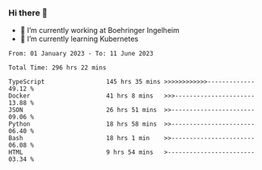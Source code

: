 ### Hi there 👋
- 🔭 I’m currently working at Boehringer Ingelheim
- 🌱 I’m currently learning Kubernetes

 
<!--START_SECTION:waka-->

```text
From: 01 January 2023 - To: 11 June 2023

Total Time: 296 hrs 22 mins

TypeScript                 145 hrs 35 mins >>>>>>>>>>>>-------------   49.12 %
Docker                     41 hrs 8 mins   >>>----------------------   13.88 %
JSON                       26 hrs 51 mins  >>-----------------------   09.06 %
Python                     18 hrs 58 mins  >>-----------------------   06.40 %
Bash                       18 hrs 1 min    >>-----------------------   06.08 %
HTML                       9 hrs 54 mins   >------------------------   03.34 %
```

<!--END_SECTION:waka-->

 
